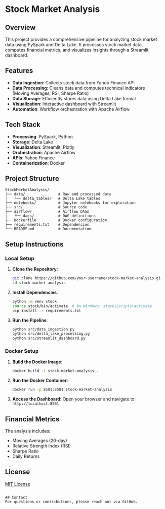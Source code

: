 # Stock Market Analysis

## Overview
This project provides a comprehensive pipeline for analyzing stock market data using PySpark and Delta Lake. It processes stock market data, computes financial metrics, and visualizes insights through a Streamlit dashboard.

## Features
- **Data Ingestion**: Collects stock data from Yahoo Finance API
- **Data Processing**: Cleans data and computes technical indicators (Moving Averages, RSI, Sharpe Ratio)
- **Data Storage**: Efficiently stores data using Delta Lake format
- **Visualization**: Interactive dashboard with Streamlit
- **Automation**: Workflow orchestration with Apache Airflow

## Tech Stack
- **Processing**: PySpark, Python
- **Storage**: Delta Lake
- **Visualization**: Streamlit, Plotly
- **Orchestration**: Apache Airflow
- **APIs**: Yahoo Finance
- **Containerization**: Docker

## Project Structure
```
StockMarketAnalysis/
├── data/               # Raw and processed data
│   └── delta_tables/   # Delta Lake tables
├── notebooks/          # Jupyter notebooks for exploration
├── src/                # Source code
├── airflow/            # Airflow DAGs
│   └── dags/           # DAG definitions
├── Dockerfile          # Docker configuration
├── requirements.txt    # Dependencies
└── README.md           # Documentation
```

## Setup Instructions

### Local Setup
1. **Clone the Repository**:
   ```bash
   git clone https://github.com/your-username/stock-market-analysis.git
   cd stock-market-analysis
   ```

2. **Install Dependencies**:
   ```bash
   python -m venv stock
   source stock/bin/activate  # On Windows: stock\Scripts\activate
   pip install -r requirements.txt
   ```

3. **Run the Pipeline**:
   ```bash
   python src/data_ingestion.py
   python src/delta_lake_processing.py
   python src/streamlit_dashboard.py
   ```

### Docker Setup
1. **Build the Docker Image**:
   ```bash
   docker build -t stock-market-analysis .
   ```

2. **Run the Docker Container**:
   ```bash
   docker run -p 8501:8501 stock-market-analysis
   ```

3. **Access the Dashboard**:
   Open your browser and navigate to `http://localhost:8501`

## Financial Metrics
The analysis includes:
- Moving Averages (20-day)
- Relative Strength Index (RSI)
- Sharpe Ratio
- Daily Returns

## License
[MIT License](LICENSE)
````

## Contact
For questions or contributions, please reach out via GitHub.
